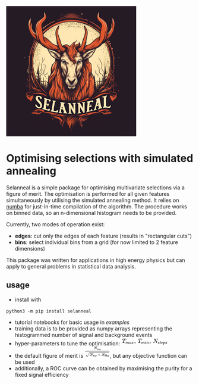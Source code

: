 <img alt="selannel" width="350" src="https://github.com/feichtip/selanneal/blob/main/docs/_images/selanneal.png?raw=true"/>

Optimising selections with simulated annealing
==============================================

Selanneal is a simple package for optimising multivariate selections via a figure of merit.
The optimisation is performed for all given features simultaneously by utilising the simulated annealing method.
It relies on [numba](http://numba.pydata.org/) for just-in-time compilation of the algorithm.
The procedure works on binned data, so an n-dimensional histogram needs to be provided.

Currently, two modes of operation exist:
* **edges**: cut only the edges of each feature (results in "rectangular cuts")
* **bins**: select individual bins from a grid (for now limited to 2 feature dimensions)

This package was written for applications in high energy physics but can apply to general problems in statistical data analysis.

## usage

* install with
```console
python3 -m pip install selanneal
```
* tutorial notebooks for basic usage in *examples*
* training data is to be provided as numpy arrays representing the histogrammed number of signal and background events
* hyper-parameters to tune the optimisation: <img src="https://github.com/feichtip/selanneal/blob/main/docs/_images/paras.png?raw=true" height="20">
* the default figure of merit is <img src="https://github.com/feichtip/selanneal/blob/main/docs/_images/fom.png?raw=true" height="30">, but any objective function can be used
* additionally, a ROC curve can be obtained by maximising the purity for a fixed signal efficiency
